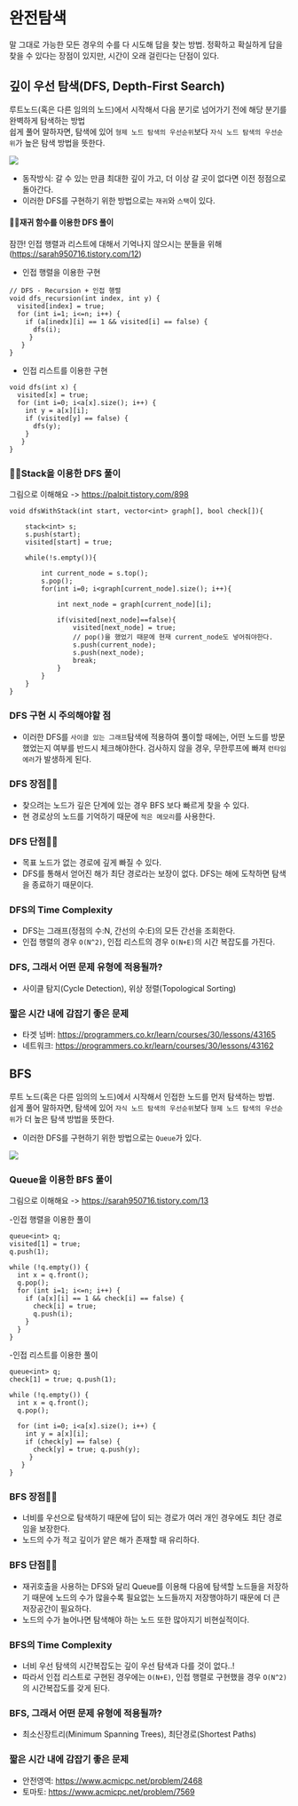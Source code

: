 # 완전탐색
말 그대로 가능한 모든 경우의 수를 다 시도해 답을 찾는 방법. 
정확하고 확실하게 답을 찾을 수 있다는 장점이 있지만, 시간이 오래 걸린다는 단점이 있다.


## 깊이 우선 탐색(DFS, Depth-First Search)
루트노드(혹은 다른 임의의 노드)에서 시작해서 다음 분기로 넘어가기 전에 해당 분기를 완벽하게 탐색하는 방법   
쉽게 풀어 말하자면, 탐색에 있어 ```형제 노드 탐색의 우선순위```보다 ```자식 노드 탐색의 우선순위```가 높은 탐색 방법을 뜻한다.  

![](ReadmeResource/dfs.gif)

- 동작방식: 갈 수 있는 만큼 최대한 깊이 가고, 더 이상 갈 곳이 없다면 이전 정점으로 돌아간다.  
- 이러한 DFS를 구현하기 위한 방법으로는  ```재귀```와 ```스택```이 있다.  

#### ☝🏻재귀 함수를 이용한 DFS 풀이
잠깐! 인접 행렬과 리스트에 대해서 기억나지 않으시는 분들을 위해(https://sarah950716.tistory.com/12)  

- 인접 행렬을 이용한 구현
```
// DFS - Recursion + 인접 행렬
void dfs_recursion(int index, int y) {
  visited[index] = true; 
  for (int i=1; i<=n; i++) {
    if (a[inedx][i] == 1 && visited[i] == false) {
      dfs(i); 
     }
   }
}
```
- 인접 리스트를 이용한 구현
```
void dfs(int x) { 
  visited[x] = true;
  for (int i=0; i<a[x].size(); i++) { 
    int y = a[x][i];
    if (visited[y] == false) { 
      dfs(y);
    } 
   }
}

```

### ✌🏻Stack을 이용한 DFS 풀이
그림으로 이해해요 -> https://palpit.tistory.com/898
```
void dfsWithStack(int start, vector<int> graph[], bool check[]){

	stack<int> s;
	s.push(start);
	visited[start] = true;

	while(!s.empty()){

		int current_node = s.top();
		s.pop();
		for(int i=0; i<graph[current_node].size(); i++){

			int next_node = graph[current_node][i];

			if(visited[next_node]==false){
				visited[next_node] = true;
				// pop()을 했었기 때문에 현재 current_node도 넣어줘야한다.
				s.push(current_node);
				s.push(next_node);
				break;
			}
		}
	}
}
```

### DFS 구현 시 주의해야할 점
- 이러한 DFS를 ```사이클 있는 그래프```탐색에 적용하여 풀이할 때에는, 어떤 노드를 방문했었는지 여부를 반드시 체크해야한다. 검사하지 않을 경우, 무한루프에 빠져  ```런타임 에러```가 발생하게 된다.

### DFS 장점👍🏻
- 찾으려는 노드가 깊은 단계에 있는 경우 BFS 보다 빠르게 찾을 수 있다.
- 현 경로상의 노드를 기억하기 때문에 ```적은 메모리```를 사용한다.

### DFS 단점👎🏻
- 목표 노드가 없는 경로에 깊게 빠질 수 있다.
- DFS를 통해서 얻어진 해가 최단 경로라는 보장이 없다. DFS는 해에 도착하면 탐색을 종료하기 때문이다.

### DFS의 Time Complexity
- DFS는 그래프(정점의 수:N, 간선의 수:E)의 모든 간선을 조회한다.
- 인접 행렬의 경우 ```O(N^2)```, 인접 리스트의 경우 ```O(N+E)```의 시간 복잡도를 가진다.

### DFS, 그래서 어떤 문제 유형에 적용될까?
- 사이클 탐지(Cycle Detection), 위상 정렬(Topological Sorting)

### 짧은 시간 내에 감잡기 좋은 문제
- 타겟 넘버: https://programmers.co.kr/learn/courses/30/lessons/43165
- 네트워크: https://programmers.co.kr/learn/courses/30/lessons/43162


## BFS
루트 노드(혹은 다른 임의의 노드)에서 시작해서 인접한 노드를 먼저 탐색하는 방법.  
쉽게 풀어 말하자면, 탐색에 있어 ```자식 노드 탐색의 우선순위```보다 ```형제 노드 탐색의 우선순위```가 더 높은 탐색 방법을 뜻한다.  

- 이러한 DFS를 구현하기 위한 방법으로는  ```Queue```가 있다.  

![](ReadmeResource/bfs.gif)
### Queue을 이용한 BFS 풀이
그림으로 이해해요 -> https://sarah950716.tistory.com/13

-인접 행렬을 이용한 풀이
```
queue<int> q;
visited[1] = true; 
q.push(1); 

while (!q.empty()) {
  int x = q.front(); 
  q.pop();
  for (int i=1; i<=n; i++) {
    if (a[x][i] == 1 && check[i] == false) { 
      check[i] = true;
      q.push(i); 
    }
  } 
}
```
-인접 리스트를 이용한 풀이
```
queue<int> q;
check[1] = true; q.push(1); 

while (!q.empty()) {
  int x = q.front(); 
  q.pop();
  
  for (int i=0; i<a[x].size(); i++) {
    int y = a[x][i];
    if (check[y] == false) {
      check[y] = true; q.push(y); 
     }
   } 
}
```
### BFS 장점👍🏻
- 너비를 우선으로 탐색하기 때문에 답이 되는 경로가 여러 개인 경우에도 최단 경로임을 보장한다.
- 노드의 수가 적고 깊이가 얕은 해가 존재할 때 유리하다.

### BFS 단점👎🏻
- 재귀호출을 사용하는 DFS와 달리 Queue를 이용해 다음에 탐색할 노드들을 저장하기 때문에 노드의 수가 많을수록 필요없는 노드들까지 저장행야하기 때문에 더 큰 저장공간이 필요하다.
- 노드의 수가 늘어나면 탐색해야 하는 노드 또한 많아지기  비현실적이다.

### BFS의 Time Complexity
- 너비 우선 탐색의 시간복잡도는 깊이 우선 탐색과 다를 것이 없다..!
- 따라서 인접 리스트로 구현된 경우에는 ```O(N+E)```, 인접 행렬로 구현했을 경우 ```O(N^2)```의 시간복잡도를 갖게 된다.

### BFS, 그래서 어떤 문제 유형에 적용될까?
- 최소신장트리(Minimum Spanning Trees), 최단경로(Shortest Paths)

### 짧은 시간 내에 감잡기 좋은 문제
- 안전영역: https://www.acmicpc.net/problem/2468
- 토마토: https://www.acmicpc.net/problem/7569
